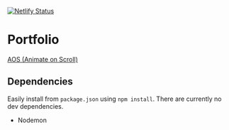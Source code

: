 [![Netlify Status](https://api.netlify.com/api/v1/badges/97de23c3-ce46-4695-85c3-875471d9f0b3/deploy-status)](https://app.netlify.com/sites/awesome-mcclintock-132454/deploys)

# Portfolio

[AOS (Animate on Scroll)](https://michalsnik.github.io/aos/)

## Dependencies

Easily install from `package.json` using `npm install`. There are currently no dev dependencies. 

- Nodemon